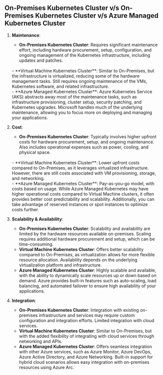 ## On-Premises Kubernetes Cluster v/s On-Premises Kubernetes Cluster v/s Azure Managed Kubernetes Cluster

1. **Maintenance**:
   - **On-Premises Kubernetes Cluster**: Requires significant maintenance effort, including hardware procurement, setup, configuration, and ongoing management of the Kubernetes infrastructure, including updates and patches.
   <br>
   - **Virtual Machine Kubernetes Cluster**: Similar to On-Premises, but the infrastructure is virtualized, reducing some of the hardware management tasks. Still requires ongoing maintenance of the VMs, Kubernetes software, and related infrastructure.
   <br>
   - **Azure Managed Kubernetes Cluster**: Azure Kubernetes Service (AKS) abstracts away most of the maintenance tasks, such as infrastructure provisioning, cluster setup, security patching, and Kubernetes upgrades. Microsoft handles much of the underlying maintenance, allowing you to focus more on deploying and managing your applications.
   <br>

2. **Cost**:
   - **On-Premises Kubernetes Cluster**: Typically involves higher upfront costs for hardware procurement, setup, and ongoing maintenance. Also includes operational expenses such as power, cooling, and physical space.
   <br>
   - **Virtual Machine Kubernetes Cluster**: Lower upfront costs compared to On-Premises, as it leverages virtualized infrastructure. However, there are still costs associated with VM provisioning, storage, and networking.
   <br>
   - **Azure Managed Kubernetes Cluster**: Pay-as-you-go model, with costs based on usage. While Azure Managed Kubernetes may have higher operational costs compared to Virtual Machine clusters, it often provides better cost predictability and scalability. Additionally, you can take advantage of reserved instances or spot instances to optimize costs further.
   <br>
3. **Scalability & Availability**:
   - **On-Premises Kubernetes Cluster**: Scalability and availability are limited by the hardware resources available on-premises. Scaling requires additional hardware procurement and setup, which can be time-consuming. <br>
   - **Virtual Machine Kubernetes Cluster**: Offers better scalability compared to On-Premises, as virtualization allows for more flexible resource allocation. Availability depends on the underlying virtualization platform and infrastructure. <br>
   - **Azure Managed Kubernetes Cluster**: Highly scalable and available, with the ability to dynamically scale resources up or down based on demand. Azure provides built-in features such as auto-scaling, load balancing, and automated failover to ensure high availability of your applications. <br>

4. **Integration**:
   - **On-Premises Kubernetes Cluster**: Integration with existing on-premises infrastructure and services may require custom configuration and integration efforts. Limited integration with cloud services.
   - **Virtual Machine Kubernetes Cluster**: Similar to On-Premises, but with the added flexibility of integrating with cloud services through networking and APIs.
   - **Azure Managed Kubernetes Cluster**: Offers seamless integration with other Azure services, such as Azure Monitor, Azure DevOps, Azure Active Directory, and Azure Networking. Built-in support for hybrid cloud scenarios allows easy integration with on-premises resources using Azure Arc.